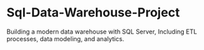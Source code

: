 # Sql-Data-Warehouse-Project
Building a modern data warehouse with SQL Server, Including ETL processes, data modeling, and analytics.
